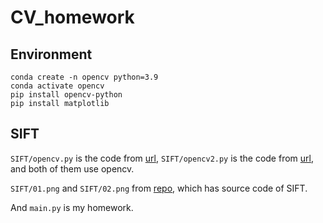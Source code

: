 # CV_homework

## Environment
```shell
conda create -n opencv python=3.9
conda activate opencv
pip install opencv-python
pip install matplotlib
```

## SIFT
`SIFT/opencv.py` is the code from [url](https://zhuanlan.zhihu.com/p/157578594), `SIFT/opencv2.py` is the code from [url](https://blog.csdn.net/g11d111/article/details/79925827), and both of them use opencv.

`SIFT/01.png` and `SIFT/02.png` from [repo](https://github.com/rmislam/PythonSIFT.git), which has source code of SIFT.

And `main.py` is my homework.